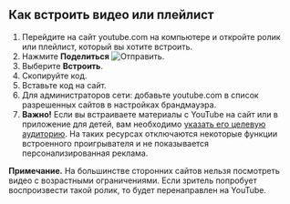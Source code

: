 ## Как встроить видео или плейлист

1.  Перейдите на сайт youtube.com на компьютере и откройте ролик или плейлист, который вы хотите встроить.
2.  Нажмите **Поделиться** ![Отправить](https://support.google.com//storage.googleapis.com/support-kms-prod/dJviTGFzvddvW4FXLvi4NS4ZrkJKjtwkqxyn).
3.  Выберите **Встроить**.
4.  Скопируйте код.
5.  Вставьте код на сайт.
6.  Для администраторов сети: добавьте youtube.com в список разрешенных сайтов в настройках брандмауэра.
7.  **Важно!** Если вы встраиваете материалы с YouTube на сайт или в приложение для детей, вам необходимо [указать его целевую аудиторию](https://support.google.com/policies/answer/9664901). На таких ресурсах отключаются некоторые функции встроенного проигрывателя и не показывается персонализированная реклама.

**Примечание.** На большинстве сторонних сайтов нельзя посмотреть видео с возрастными ограничениями. Если зритель попробует воспроизвести такой ролик, то будет перенаправлен на YouTube.